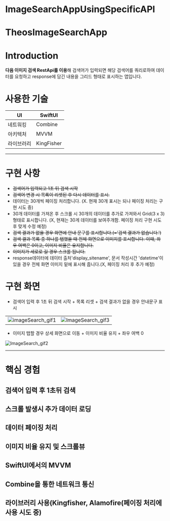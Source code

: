 # ImageSearchAppUsingSpecificAPI

# TheosImageSearchApp


# Introduction

**다음 이미지 검색 RestApi를 이용**해 검색어가 입력되면 해당 검색어를 쿼리로하여 데이터를 요청하고 response에 담긴 내용을 그리드 형태로 표시하는 앱입니다. 


# 사용한 기술

| UI | SwiftUI |
| --- | --- |
| 네트워킹 | Combine |
| 아키텍처 | MVVM |
| 라이브러리 | KingFisher |

---

# 구현 사항

- ~~검색어가 입력되고 1초 뒤 검색 시작~~
- ~~검색어 변경 시 목록이 리셋된 후 다시 데이터를 표시.~~
- 데이터는 30개씩 페이징 처리합니다. (X. 현재 30개 표시는 되나 페이징 처리는 구현 시도 중)
- 30개 데이터를 가져온 후 스크롤 시 30개의 데이터를 추가로 가져와서 Grid(3 x 3)형태로 표시합니다. (X, 현재는 30게 데이터를 보여주개함. 페이징 처리 구현 시도 후 맞게 수정 예정)
- ~~검색 결과가 없을 경우 화면에 안내 문구를 표시합니다.(='검색 결과가 없습니다.')~~
- ~~검색 결과 목록 중 하나를 탭했을 때 전체 화면으로 이미지를 표시합니다. 이때, 좌우 여백은 0이고, 이미지 비율은 유지합니다.~~
- ~~이미지가 세로로 길 경우 스크롤 됩니다.~~
- response데이터에 데이터 출처'display_sitename', 문서 작성시간 'datetime'이 있을 경우 전체 화면 이미지 밑에 표시해 줍니다.(X, 페이징 처리 후 추가 예정)



# 구현 화면
- 검색어 입력 후 1초 뒤 검색 시작 + 목록 리셋 + 검색 결과가 없을 경우 안내문구 표시

| | |
|--- | ---|
|![imageSearch_gif1](https://user-images.githubusercontent.com/39648822/162124451-800c5973-c795-4123-8357-d7ddbb366c1a.gif)| ![ImageSearch_gif3](https://user-images.githubusercontent.com/39648822/162126715-8dc66bde-24f3-482f-a816-ebdc60fb0f11.gif) |



- 이미지 탭할 경우 상세 화면으로 이동 + 이미지 비율 유지 + 좌우 여백 0


![ImageSearch_gif2](https://user-images.githubusercontent.com/39648822/162124737-efbb8be8-514d-4411-82c7-21ae161d8c40.gif)



---

# 핵심 경험
## 검색어 입력 후 1초뒤 검색

## 스크롤 발생시 추가 데이터 로딩

## 데이터 페이징 처리

## 이미지 비율 유지 및 스크롤뷰

## SwiftUI에서의 MVVM

## Combine을 통한 네트워크 통신

## 라이브러리 사용(Kingfisher, Alamofire(페이징 처리에 사용 시도 중)


